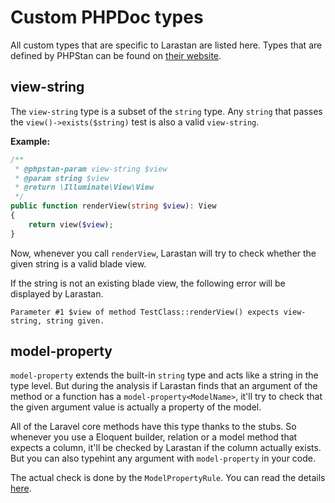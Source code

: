 # Custom PHPDoc types

All custom types that are specific to Larastan are listed here. Types that are defined by PHPStan
can be found on [their website](https://phpstan.org/writing-php-code/phpdoc-types).


## view-string

The `view-string` type is a subset of the `string` type. Any `string` that passes the `view()->exists($string)` test
is also a valid `view-string`.

**Example:**

```php
/**
 * @phpstan-param view-string $view
 * @param string $view
 * @return \Illuminate\View\View
 */
public function renderView(string $view): View
{
    return view($view);
}
```
Now, whenever you call `renderView`, Larastan will try to check whether 
the given string is a valid blade view.


If the string is not an existing blade view, the following error will be displayed by Larastan.
```
Parameter #1 $view of method TestClass::renderView() expects view-string, string given.  
```

## model-property
`model-property` extends the built-in `string` type and acts like a string in the type level. But during the analysis if Larastan finds that an argument of the method or a function has a `model-property<ModelName>`, it'll try to check that the given argument value is actually a property of the model.

All of the Laravel core methods have this type thanks to the stubs. So whenever you use a Eloquent builder, relation or a model method that expects a column, it'll be checked by Larastan if the column actually exists. But you can also typehint any argument with `model-property` in your code.

The actual check is done by the `ModelPropertyRule`. You can read the details [here](rules.md#ModelPropertyRule).


